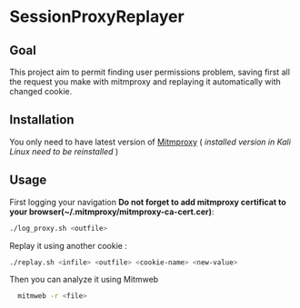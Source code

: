 # SessionProxyReplayer

## Goal

This project aim to permit finding user permissions problem, saving first all the request you make with mitmproxy
and replaying it automatically with changed cookie.

## Installation

You only need to have latest version of [Mitmproxy](http://mitmproxy.org) ( *installed version in Kali Linux need to be reinstalled* )

## Usage

First logging your navigation 
**Do not forget to add mitmproxy certificat to your browser(~/.mitmproxy/mitmproxy-ca-cert.cer)**:

```bash
./log_proxy.sh <outfile>
```

Replay it using another cookie :

```bash
./replay.sh <infile> <outfile> <cookie-name> <new-value>
```

Then you can analyze it using Mitmweb

```bash
  mitmweb -r <file>
```
